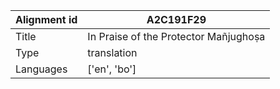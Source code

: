 |Alignment id | A2C191F29
| --- | --- 
|Title | In Praise of the Protector Mañjughoṣa 
|Type | translation
|Languages | ['en', 'bo']